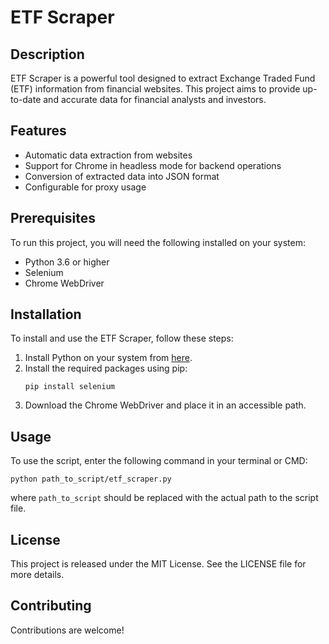 
# ETF Scraper

## Description
ETF Scraper is a powerful tool designed to extract Exchange Traded Fund (ETF) information from financial websites. This project aims to provide up-to-date and accurate data for financial analysts and investors.

## Features
- Automatic data extraction from websites
- Support for Chrome in headless mode for backend operations
- Conversion of extracted data into JSON format
- Configurable for proxy usage

## Prerequisites
To run this project, you will need the following installed on your system:
- Python 3.6 or higher
- Selenium
- Chrome WebDriver

## Installation
To install and use the ETF Scraper, follow these steps:

1. Install Python on your system from [here](https://www.python.org/downloads/).
2. Install the required packages using pip:
   ```
   pip install selenium
   ```
3. Download the Chrome WebDriver and place it in an accessible path.

## Usage
To use the script, enter the following command in your terminal or CMD:
```
python path_to_script/etf_scraper.py
```
where `path_to_script` should be replaced with the actual path to the script file.

## License
This project is released under the MIT License. See the LICENSE file for more details.

## Contributing
Contributions are welcome! 
